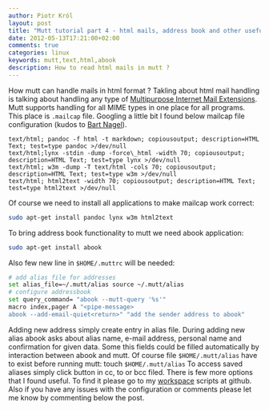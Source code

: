 ```yaml
---
author: Piotr Król
layout: post
title: "Mutt tutorial part 4 - html mails, address book and other useful features"
date: 2012-05-13T17:21:00+02:00
comments: true
categories: linux
keywords: mutt,text,html,abook
description: How to read html mails in mutt ?
---
```


How mutt can handle mails in html format ? Takling about html mail handling is 
talking about handling any type of [Multipurpose Internet Mail Extensions](http://en.wikipedia.org/wiki/MIME).
Mutt supports handling for all MIME types in one place for all programs. This
place is `.mailcap` file. Googling a little bit I found below mailcap file
configuration (kudos to [Bart Nagel](http://trembits.blogspot.com/2011/12/viewing-html-in-mutt.html)).
```
text/html; pandoc -f html -t markdown; copiousoutput; description=HTML Text; test=type pandoc >/dev/null
text/html;lynx -stdin -dump -force\_html -width 70; copiousoutput; description=HTML Text; test=type lynx >/dev/null
text/html; w3m -dump -T text/html -cols 70; copiousoutput; description=HTML Text; test=type w3m >/dev/null
text/html; html2text -width 70; copiousoutput; description=HTML Text; test=type html2text >/dev/null
```
Of course we need to install all applications to make mailcap work correct:
```bash
sudo apt-get install pandoc lynx w3m html2text
```
To bring address book functionality to mutt we need abook application:
```bash
sudo apt-get install abook
```
Also few new line in `$HOME/.muttrc` will be needed:
```bash
# add alias file for addresses
set alias_file=~/.mutt/alias source ~/.mutt/alias
# configure addressbook
set query_command= "abook --mutt-query '%s'"
macro index,pager A "<pipe-message>
abook --add-email-quiet<return>" "add the sender address to abook"
```
Adding new address simply create entry in alias file. During adding new alias 
abook asks about alias name, e-mail address, personal name and confirmation for 
given data.  Some this fields could be filled automatically by interaction 
between abook and mutt. Of course file `$HOME/.mutt/alias` have to exist before 
running mutt:
touch `$HOME/.mutt/alias` To access saved aliases simply click <Tab> button in 
cc, to or bcc filed.  There is few more options that I found useful. To find it 
please go to my [workspace](https://github.com/pietrushnic/workspace) scripts at 
github. Also if you have any issues with the configuration or comments please 
let me know by commenting below the post.
